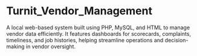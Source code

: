 # Turnit_Vendor_Management
A local web-based system built using PHP, MySQL, and HTML to manage vendor data efficiently. It features dashboards for scorecards, complaints, timeliness, and job histories, helping streamline operations and decision-making in vendor oversight.

